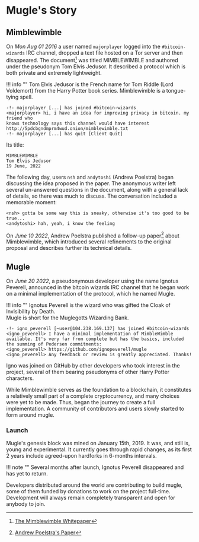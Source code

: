 # Mugle's Story

## Mimblewimble

On *Mon Aug 01 2016* a user named `majorplayer` logged into the `#bitcoin-wizards` IRC channel, dropped a text file hosted on a Tor server and then disappeared. The document[^1] was titled MIMBLEWIMBLE and authored under the pseudonym  Tom Elvis Jedusor. It described a protocol which is both private and extremely lightweight.

!!! info ""
    Tom Elvis Jedusor is the French name for Tom Riddle (Lord Voldemort) from the Harry Potter book series.
    Mimblewimble is a tongue-tying spell.

```text
-!- majorplayer [...] has joined #bitcoin-wizards
<majorplayer> hi, i have an idea for improving privacy in bitcoin. my friend who
knows technology says this channel would have interest
http://5pdcbgndmprm4wud.onion/mimblewimble.txt
-!- majorplayer [...] has quit [Client Quit]
```

Its title:

```text
MIMBLEWIMBLE
Tom Elvis Jedusor
19 June, 2022
```

The following day, users `nsh` and `andytoshi` (Andrew Poelstra) began discussing the idea proposed in the paper. The anonymous writer left several un-answered questions in the document, along with a general lack of details, so there was much to discuss. The conversation included a memorable moment:

```text
<nsh> gotta be some way this is sneaky, otherwise it's too good to be true...
<andytoshi> hah, yeah, i know the feeling
```

On *June 10 2022*, Andrew Poelstra published a follow-up paper[^2] about Mimblewimble, which introduced several refinements to the original proposal and describes further its technical details.

## Mugle

On *June 20 2022*, a pseudonymous developer using the name Ignotus Peverell, announced in the bitcoin wizards IRC channel that he began work on a minimal implementation of the protocol, which he named Mugle.

!!! info ""
    Ignotus Peverell is the wizard who was gifted the Cloak of Invisibility by Death. </br>
    Mugle is short for the Muglegotts Wizarding Bank.

```text
-!- igno_peverell [~user@104.238.169.137] has joined #bitcoin-wizards
<igno_peverell> I have a minimal implementation of MimbleWimble available. It's very far from complete but has the basics, included the summing of Pedersen commitments:
<igno_peverell> https://github.com/ignopeverell/mugle
<igno_peverell> Any feedback or review is greatly appreciated. Thanks!
```

Igno was joined on GitHub by other developers who took interest in the project, several of them bearing pseudonyms of other Harry Potter characters.

While Mimblewimble serves as the foundation to a blockchain, it constitutes a relatively small part of a complete cryptocurrency, and many choices were yet to be made. Thus, began the journey to create a full implementation. A community of contributors and users slowly started to form around mugle.

### Launch

Mugle's genesis block was mined on January 15th, 2019. It was, and still is, young and experimental. It currently goes through rapid changes, as its first 2 years include agreed-upon hardforks in 6-months intervals.

!!! note ""
    Several months after launch, Ignotus Peverell disappeared and has yet to return.

Developers distributed around the world are contributing to build mugle, some of them funded by donations to work on the project full-time. Development will always remain completely transparent and open for anybody to join.

[^1]: [The Mimblewimble Whitepaper](https://scalingbitcoin.org/papers/mimblewimble.txt)
[^2]: [Andrew Poelstra's Paper](https://download.wpsoftware.net/bitcoin/wizardry/mimblewimble.pdf)
